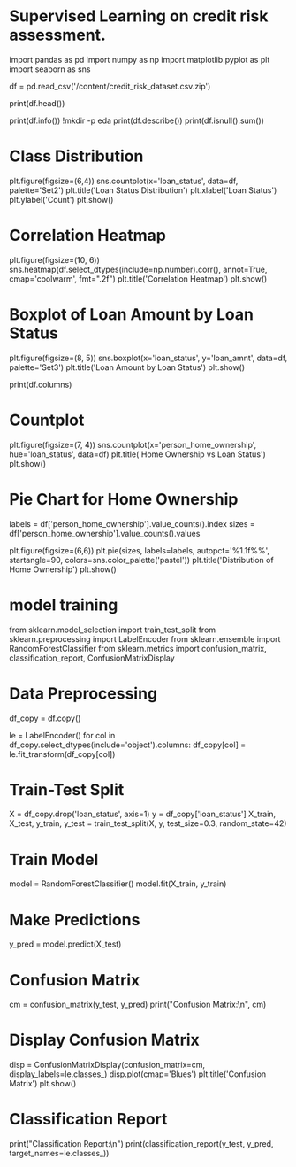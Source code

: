 # Supervised Learning on credit risk assessment.
import pandas as pd
import numpy as np
import matplotlib.pyplot as plt
import seaborn as sns

df = pd.read_csv('/content/credit_risk_dataset.csv.zip')

print(df.head())

print(df.info())
!mkdir -p eda
print(df.describe())
print(df.isnull().sum())

#  Class Distribution
plt.figure(figsize=(6,4))
sns.countplot(x='loan_status', data=df, palette='Set2')
plt.title('Loan Status Distribution')
plt.xlabel('Loan Status')
plt.ylabel('Count')
plt.show()

# Correlation Heatmap
plt.figure(figsize=(10, 6))
sns.heatmap(df.select_dtypes(include=np.number).corr(), annot=True, cmap='coolwarm', fmt=".2f")
plt.title('Correlation Heatmap')
plt.show()

# Boxplot of Loan Amount by Loan Status
plt.figure(figsize=(8, 5))
sns.boxplot(x='loan_status', y='loan_amnt', data=df, palette='Set3')
plt.title('Loan Amount by Loan Status')
plt.show()

print(df.columns)

# Countplot
plt.figure(figsize=(7, 4))
sns.countplot(x='person_home_ownership', hue='loan_status', data=df)
plt.title('Home Ownership vs Loan Status')
plt.show()

# Pie Chart for Home Ownership
labels = df['person_home_ownership'].value_counts().index
sizes = df['person_home_ownership'].value_counts().values

plt.figure(figsize=(6,6))
plt.pie(sizes, labels=labels, autopct='%1.1f%%', startangle=90, colors=sns.color_palette('pastel'))
plt.title('Distribution of Home Ownership')
plt.show()

# model training
from sklearn.model_selection import train_test_split
from sklearn.preprocessing import LabelEncoder
from sklearn.ensemble import RandomForestClassifier
from sklearn.metrics import confusion_matrix, classification_report, ConfusionMatrixDisplay

# Data Preprocessing
df_copy = df.copy()

le = LabelEncoder()
for col in df_copy.select_dtypes(include='object').columns:
    df_copy[col] = le.fit_transform(df_copy[col])

# Train-Test Split
X = df_copy.drop('loan_status', axis=1)
y = df_copy['loan_status']
X_train, X_test, y_train, y_test = train_test_split(X, y, test_size=0.3, random_state=42)

# Train Model
model = RandomForestClassifier()
model.fit(X_train, y_train)

# Make Predictions
y_pred = model.predict(X_test)

# Confusion Matrix
cm = confusion_matrix(y_test, y_pred)
print("Confusion Matrix:\n", cm)

# Display Confusion Matrix
disp = ConfusionMatrixDisplay(confusion_matrix=cm, display_labels=le.classes_)
disp.plot(cmap='Blues')
plt.title('Confusion Matrix')
plt.show()

# Classification Report
print("Classification Report:\n")
print(classification_report(y_test, y_pred, target_names=le.classes_))
